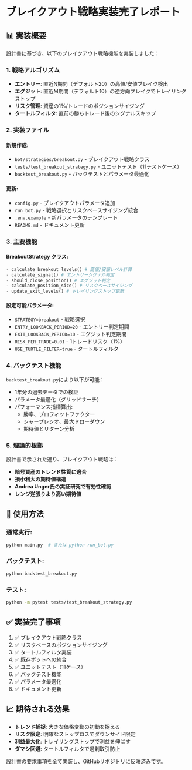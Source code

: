 # ブレイクアウト戦略実装完了レポート

## 📊 実装概要

設計書に基づき、以下のブレイクアウト戦略機能を実装しました：

### 1. 戦略アルゴリズム
- **エントリー**: 直近N期間（デフォルト20）の高値/安値ブレイク検出
- **エグジット**: 直近M期間（デフォルト10）の逆方向ブレイクでトレイリングストップ
- **リスク管理**: 資産の1%/トレードのポジションサイジング
- **タートルフィルタ**: 直前の勝ちトレード後のシグナルスキップ

### 2. 実装ファイル

#### 新規作成:
- `bot/strategies/breakout.py` - ブレイクアウト戦略クラス
- `tests/test_breakout_strategy.py` - ユニットテスト（11テストケース）
- `backtest_breakout.py` - バックテストとパラメータ最適化

#### 更新:
- `config.py` - ブレイクアウトパラメータ追加
- `run_bot.py` - 戦略選択とリスクベースサイジング統合
- `.env.example` - 新パラメータのテンプレート
- `README.md` - ドキュメント更新

### 3. 主要機能

#### BreakoutStrategy クラス:
```python
- calculate_breakout_levels() # 高値/安値レベル計算
- calculate_signal() # エントリーシグナル判定
- should_close_position() # エグジット判定
- calculate_position_size() # リスクベースサイジング
- update_exit_levels() # トレイリングストップ更新
```

#### 設定可能パラメータ:
- `STRATEGY=breakout` - 戦略選択
- `ENTRY_LOOKBACK_PERIOD=20` - エントリー判定期間
- `EXIT_LOOKBACK_PERIOD=10` - エグジット判定期間
- `RISK_PER_TRADE=0.01` - 1トレードリスク（1%）
- `USE_TURTLE_FILTER=true` - タートルフィルタ

### 4. バックテスト機能

`backtest_breakout.py`により以下が可能：
- 1年分の過去データでの検証
- パラメータ最適化（グリッドサーチ）
- パフォーマンス指標算出:
  - 勝率、プロフィットファクター
  - シャープレシオ、最大ドローダウン
  - 期待値とリターン分析

### 5. 理論的根拠

設計書で示された通り、ブレイクアウト戦略は：
- **暗号資産のトレンド性質に適合**
- **損小利大の期待値構造**
- **Andrea Unger氏の実証研究で有効性確認**
- **レンジ逆張りより高い期待値**

## 🚀 使用方法

### 通常実行:
```bash
python main.py  # または python run_bot.py
```

### バックテスト:
```bash
python backtest_breakout.py
```

### テスト:
```bash
python -m pytest tests/test_breakout_strategy.py
```

## ✅ 実装完了事項

1. ✅ ブレイクアウト戦略クラス
2. ✅ リスクベースのポジションサイジング
3. ✅ タートルフィルタ実装
4. ✅ 既存ボットへの統合
5. ✅ ユニットテスト（11ケース）
6. ✅ バックテスト機能
7. ✅ パラメータ最適化
8. ✅ ドキュメント更新

## 📈 期待される効果

- **トレンド捕捉**: 大きな価格変動の初動を捉える
- **リスク限定**: 明確なストップロスでダウンサイド限定
- **利益最大化**: トレイリングストップで利益を伸ばす
- **ダマシ回避**: タートルフィルタで過剰取引防止

設計書の要求事項を全て実装し、GitHubリポジトリに反映済みです。